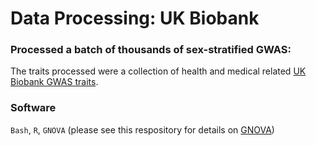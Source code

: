 # Data Processing: UK Biobank

### Processed a batch of thousands of sex-stratified GWAS:
The traits processed were a collection of health and medical related [UK Biobank GWAS traits](https://docs.google.com/spreadsheets/d/1kvPoupSzsSFBNSztMzl04xMoSC3Kcx3CrjVf4yBmESU/edit?usp=sharing). 

### Software
`Bash`, `R`, `GNOVA` (please see this respository for details on [GNOVA](https://github.com/qlu-lab/GNOVA-2.0))
